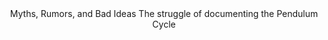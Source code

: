 <div align="center">Myths, Rumors, and Bad Ideas
The struggle of documenting the Pendulum Cycle</div>
